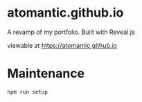 # atomantic.github.io
A revamp of my portfolio.
Built with Reveal.js

viewable at https://atomantic.github.io

# Maintenance

```
npm run setup
```
